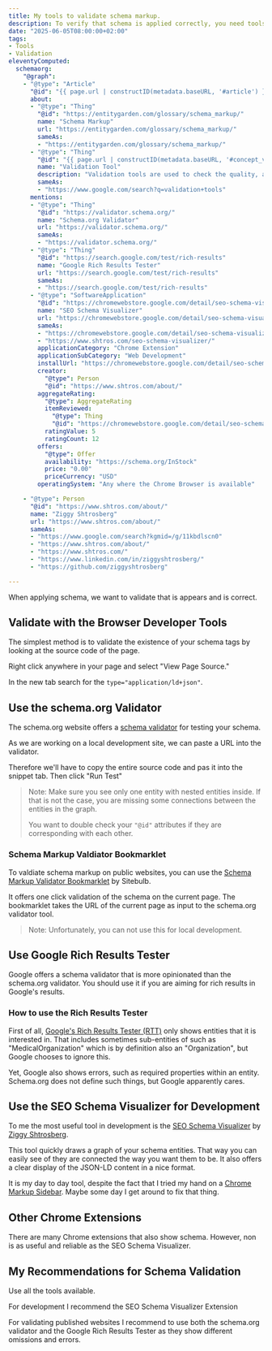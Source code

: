 ```yaml
---
title: My tools to validate schema markup.
description: To verify that schema is applied correctly, you need tools.
date: "2025-06-05T08:00:00+02:00"
tags: 
- Tools
- Validation
eleventyComputed:
  schemaorg:
    "@graph":
    - "@type": "Article"
      "@id": "{{ page.url | constructID(metadata.baseURL, '#article') }}"
      about:
      - "@type": "Thing"
        "@id": "https://entitygarden.com/glossary/schema_markup/"
        name: "Schema Markup"
        url: "https://entitygarden.com/glossary/schema_markup/"
        sameAs:
        - "https://entitygarden.com/glossary/schema_markup/"
      - "@type": "Thing"
        "@id": "{{ page.url | constructID(metadata.baseURL, '#concept_validation_tool') }}"
        name: "Validation Tool"
        description: "Validation tools are used to check the quality, accuracy, and consistency of data, software, processes, or even web pages."
        sameAs:
        - "https://www.google.com/search?q=validation+tools"
      mentions:
      - "@type": "Thing"
        "@id": "https://validator.schema.org/"
        name: "Schema.org Validator"
        url: "https://validator.schema.org/"
        sameAs:
        - "https://validator.schema.org/"
      - "@type": "Thing"
        "@id": "https://search.google.com/test/rich-results"
        name: "Google Rich Results Tester"
        url: "https://search.google.com/test/rich-results"
        sameAs:
        - "https://search.google.com/test/rich-results"
      - "@type": "SoftwareApplication"
        "@id": "https://chromewebstore.google.com/detail/seo-schema-visualizer/obabcjddknfnjjeblajgnlflppnpgdhi"
        name: "SEO Schema Visualizer"
        url: "https://chromewebstore.google.com/detail/seo-schema-visualizer/obabcjddknfnjjeblajgnlflppnpgdhi"
        sameAs:
        - "https://chromewebstore.google.com/detail/seo-schema-visualizer/obabcjddknfnjjeblajgnlflppnpgdhi"
        - "https://www.shtros.com/seo-schema-visualizer/"
        applicationCategory: "Chrome Extension"
        applicationSubCategory: "Web Development"
        installUrl: "https://chromewebstore.google.com/detail/seo-schema-visualizer/obabcjddknfnjjeblajgnlflppnpgdhi"
        creator:
          "@type": Person
          "@id": "https://www.shtros.com/about/"
        aggregateRating:
          "@type": AggregateRating
          itemReviewed:
            "@type": Thing
            "@id": "https://chromewebstore.google.com/detail/seo-schema-visualizer/obabcjddknfnjjeblajgnlflppnpgdhi"
          ratingValue: 5
          ratingCount: 12
        offers:
          "@type": Offer
          availability: "https://schema.org/InStock"
          price: "0.00"
          priceCurrency: "USD"
        operatingSystem: "Any where the Chrome Browser is available"

    - "@type": Person
      "@id": "https://www.shtros.com/about/"
      name: "Ziggy Shtrosberg"
      url: "https://www.shtros.com/about/"
      sameAs:
      - "https://www.google.com/search?kgmid=/g/11kbdlscn0"
      - "https://www.shtros.com/about/"
      - "https://www.shtros.com/"
      - "https://www.linkedin.com/in/ziggyshtrosberg/"
      - "https://github.com/ziggyshtrosberg"

---
```

When applying schema, we want to validate that is appears and is correct.

## Validate with the Browser Developer Tools

The simplest method is to validate the existence of your schema tags by looking at the source code of the page.

Right click anywhere in your page and select "View Page Source."

In the new tab search for the `type="application/ld+json"`.

## Use the schema.org Validator

The schema.org website offers a [schema validator](https://validator.schema.org/) for testing your schema.

As we are working on a local development site, we can paste a URL into the validator.

Therefore we'll have to copy the entire source code and pas it into the snippet tab. Then click "Run Test"

> Note: Make sure you see only one entity with nested entities inside. 
> If that is not the case, you are missing some connections between the entities in the graph.
> 
> You want to double check your `"@id"` attributes if they are corresponding with each other.

### Schema Markup Valdiator Bookmarklet

To valdiate schema markup on public websites, you can use the [Schema Markup Validator Bookmarklet](https://sitebulb.com/resources/guides/schema-markup-validator-bookmarklet/) by Sitebulb.

It offers one click validation of the schema on the current page. The bookmarklet takes the URL of the current page as input to the schema.org validator tool.

> Note: Unfortunately, you can not use this for local development.

## Use Google Rich Results Tester

Google offers a schema validator that is more opinionated than the schema.org validator. You should use it if you are aiming for rich results in Google's results.

### How to use the Rich Results Tester

First of all, [Google's Rich Results Tester (RTT)](https://search.google.com/test/rich-results) only shows entities that it is interested in. That includes sometimes sub-entities of such as "MedicalOrganization" which is by definition also an "Organization", but Google chooses to ignore this.

Yet, Google also shows errors, such as required properties within an entity. Schema.org does not define such things, but Google apparently cares.

## Use the SEO Schema Visualizer for Development

To me the most useful tool in development is the [SEO Schema Visualizer](https://www.shtros.com/seo-schema-visualizer/) by [Ziggy Shtrosberg](https://www.shtros.com/). 

This tool quickly draws a graph of your schema entities. That way you can easily see of they are connected the way you want them to be. It also offers a clear display of the JSON-LD content in a nice format.

It is my day to day tool, despite the fact that I tried my hand on a [Chrome Markup Sidebar](https://entitygarden.com/tools/chrome_extension_eg_sidebar/). Maybe some day I get around to fix that thing.

## Other Chrome Extensions

There are many Chrome extensions that also show schema. However, non is as useful and reliable as the SEO Schema Visualizer.

## My Recommendations for Schema Validation

Use all the tools available.

For development I recommend the SEO Schema Visualizer Extension

For validating published websites I recommend to use both the schema.org validator and the Google Rich Results Tester as they show different omissions and errors.
